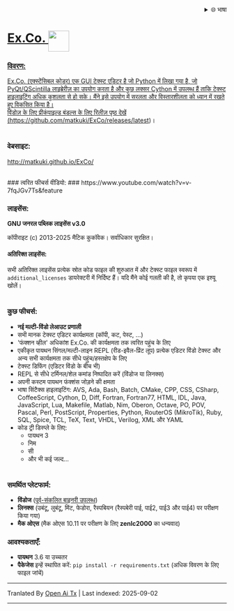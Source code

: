 <div align="right">
  <details>
    <summary >🌐 भाषा</summary>
    <div>
      <div align="center">
        <a href="https://openaitx.github.io/view.html?user=matkuki&project=ExCo&lang=en">English</a>
        | <a href="https://openaitx.github.io/view.html?user=matkuki&project=ExCo&lang=zh-CN">简体中文</a>
        | <a href="https://openaitx.github.io/view.html?user=matkuki&project=ExCo&lang=zh-TW">繁體中文</a>
        | <a href="https://openaitx.github.io/view.html?user=matkuki&project=ExCo&lang=ja">日本語</a>
        | <a href="https://openaitx.github.io/view.html?user=matkuki&project=ExCo&lang=ko">한국어</a>
        | <a href="https://openaitx.github.io/view.html?user=matkuki&project=ExCo&lang=hi">हिन्दी</a>
        | <a href="https://openaitx.github.io/view.html?user=matkuki&project=ExCo&lang=th">ไทย</a>
        | <a href="https://openaitx.github.io/view.html?user=matkuki&project=ExCo&lang=fr">Français</a>
        | <a href="https://openaitx.github.io/view.html?user=matkuki&project=ExCo&lang=de">Deutsch</a>
        | <a href="https://openaitx.github.io/view.html?user=matkuki&project=ExCo&lang=es">Español</a>
        | <a href="https://openaitx.github.io/view.html?user=matkuki&project=ExCo&lang=it">Italiano</a>
        | <a href="https://openaitx.github.io/view.html?user=matkuki&project=ExCo&lang=ru">Русский</a>
        | <a href="https://openaitx.github.io/view.html?user=matkuki&project=ExCo&lang=pt">Português</a>
        | <a href="https://openaitx.github.io/view.html?user=matkuki&project=ExCo&lang=nl">Nederlands</a>
        | <a href="https://openaitx.github.io/view.html?user=matkuki&project=ExCo&lang=pl">Polski</a>
        | <a href="https://openaitx.github.io/view.html?user=matkuki&project=ExCo&lang=ar">العربية</a>
        | <a href="https://openaitx.github.io/view.html?user=matkuki&project=ExCo&lang=fa">فارسی</a>
        | <a href="https://openaitx.github.io/view.html?user=matkuki&project=ExCo&lang=tr">Türkçe</a>
        | <a href="https://openaitx.github.io/view.html?user=matkuki&project=ExCo&lang=vi">Tiếng Việt</a>
        | <a href="https://openaitx.github.io/view.html?user=matkuki&project=ExCo&lang=id">Bahasa Indonesia</a>
        | <a href="https://openaitx.github.io/view.html?user=matkuki&project=ExCo&lang=as">অসমীয়া</
      </div>
    </div>
  </details>
</div>

# Ex&#46;Co&#46; <img src="https://github.com/matkuki/Ex-Co/blob/master/resources/exco-icon.png" align="top" width="48" height="48">
### विवरण: ###
Ex&#46;Co&#46; (एक्स्टेंसिबल कोडर) एक GUI टेक्स्ट एडिटर है जो Python में लिखा गया है, जो PyQt/QScintilla लाइब्रेरीज़ का उपयोग करता है और कुछ लक्सर Cython में उपलब्ध हैं ताकि टेक्स्ट हाइलाइटिंग अधिक कुशलता से हो सके।
मैंने इसे उपयोग में सरलता और विस्तारशीलता को ध्यान में रखते हुए विकसित किया है।<br>
विंडोज़ के लिए प्रीकंपाइल्ड बंडल्स के लिए रिलीज़ पृष्ठ देखें (https://github.com/matkuki/ExCo/releases/latest)।
<br><br>
### वेबसाइट: ###
http://matkuki.github.io/ExCo/

<br>
### त्वरित फीचर्स वीडियो: ###
https://www.youtube.com/watch?v=v-7fqJGv7Ts&feature

### लाइसेंस: ###
__GNU जनरल पब्लिक लाइसेंस v3.0__

कॉपीराइट (c) 2013-2025 मैटिक कुकॉवेक। सर्वाधिकार सुरक्षित।
  
#### अतिरिक्त लाइसेंस: ####
सभी अतिरिक्त लाइसेंस प्रत्येक स्रोत कोड फाइल की शुरुआत में और टेक्स्ट फाइल स्वरूप में ```additional_licenses``` डायरेक्टरी में निर्दिष्ट हैं। यदि मैंने कोई गलती की है, तो कृपया एक इश्यू खोलें।
<br><br>

### कुछ फीचर्स: ###
- **नई मल्टी-विंडो लेआउट प्रणाली**
- सभी मानक टेक्स्ट एडिटर कार्यक्षमता (कॉपी, कट, पेस्ट, ...)
- 'फंक्शन व्हील' अधिकांश Ex&#46;Co&#46; की कार्यक्षमता तक त्वरित पहुंच के लिए
- एकीकृत पायथन सिंगल/मल्टी-लाइन REPL (रीड-इवैल-प्रिंट लूप) प्रत्येक एडिटर विंडो टेक्स्ट और अन्य सभी कार्यक्षमता तक सीधे पहुंच/हस्तक्षेप के लिए
- टेक्स्ट डिफिंग (एडिटर विंडो के बीच भी)
- REPL से सीधे टर्मिनल/शेल कमांड निष्पादित करें (विंडोज या लिनक्स)
- अपनी कस्टम पायथन फंक्शंस जोड़ने की क्षमता
- भाषा सिंटैक्स हाइलाइटिंग: AVS, Ada, Bash, Batch, CMake, CPP, CSS, CSharp, CoffeeScript, Cython, D, Diff, Fortran, Fortran77, HTML, IDL, Java, JavaScript, Lua, Makefile, Matlab, Nim, Oberon, Octave, PO, POV, Pascal, Perl, PostScript, Properties, Python, RouterOS (MikroTik), Ruby, SQL, Spice, TCL, TeX, Text, VHDL, Verilog, XML और YAML
- कोड ट्री डिस्प्ले के लिए: 
    - पायथन 3
    - निम
    - सी
    - और भी कई जल्द...
<br><br>

### समर्थित प्लेटफार्म: ###
- __विंडोज__ ([पूर्व-संकलित बाइनरी उपलब्ध](https://github.com/matkuki/ExCo/releases))
- __लिनक्स__ (उबंटू, लुबंटू, मिंट, फेडोरा, रैस्पबियन (रैस्पबेरी पाई, पाई2, पाई3 और पाई4) पर परीक्षण किया गया)
- __मैक ओएस__ (मैक ओएस 10.11 पर परीक्षण के लिए __zenlc2000__ का धन्यवाद)

### आवश्यकताएँ: ###
- __पायथन__ 3.6 या उच्चतर
- __पैकेजेस__ इन्हें स्थापित करें: `pip install -r requirements.txt` (अधिक विवरण के लिए फाइल जांचें)


---

Tranlated By [Open Ai Tx](https://github.com/OpenAiTx/OpenAiTx) | Last indexed: 2025-09-02

---